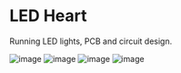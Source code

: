 # LED Heart
Running LED lights, PCB and circuit design.

![image](https://github.com/alisya-k/LED-Chaser/assets/56568411/508b29b5-c107-4bb9-8aa9-e6e988cbc42f)
![image](https://github.com/alisya-k/LED-Chaser/assets/56568411/88514868-a664-4aa2-a339-87e52541944e)
![image](https://github.com/alisya-k/LED-Chaser/assets/56568411/0d2d1b0d-1473-49f8-9185-7825d1d7c192)
![image](https://github.com/alisya-k/LED-Chaser/assets/56568411/d1e41a53-673b-4b72-a557-35f54f495269)

